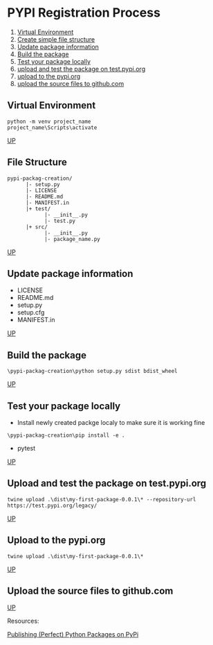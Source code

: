 # PYPI Registration Process 

1. [Virtual Environment](#virtual-environment)
1. [Create simple file structure](#file-structure)
2. [Update package information](#update-package-information)
3. [Build the package](#build-the-package)
4. [Test your package locally](#test-your-package-locally)
5. [upload and test the package on test.pypi.org](#upload-and-test-the-package-on-testpypiorg)
6. [upload to the pypi.org](#upload-to-the-pypiorg)
7. [upload the source files to github.com](#upload-the-source-files-to-githubcom)

## Virtual Environment

```
python -m venv project_name
project_name\Scripts\activate
```
[UP](#pypi-registration-process)

## File Structure


```
pypi-packag-creation/
      |- setup.py
      |- LICENSE
      |- README.md
      |- MANIFEST.in
      |+ test/
            |- __init__.py
            |- test.py
      |+ src/
            |- __init__.py
            |- package_name.py
```
[UP](#pypi-registration-process)

## Update package information
- LICENSE
- README.md
- setup.py
- setup.cfg
- MANIFEST.in

[UP](#pypi-registration-process)


## Build the package

`\pypi-packag-creation\python setup.py sdist bdist_wheel`

[UP](#pypi-registration-process)

## Test your package locally
- Install newly created packge localy to make sure it is working fine

`\pypi-packag-creation\pip install -e .`

- pytest

[UP](#pypi-registration-process)

## Upload and test the package on test.pypi.org

`twine upload .\dist\my-first-package-0.0.1\* --repository-url https://test.pypi.org/legacy/`

[UP](#pypi-registration-process)

## Upload to the pypi.org

`twine upload .\dist\my-first-package-0.0.1\*`

[UP](#pypi-registration-process)

## Upload the source files to github.com


[UP](#pypi-registration-process)


Resources:

[Publishing (Perfect) Python Packages on PyPi](https://www.youtube.com/watch?v=GIF3LaRqgXo)












